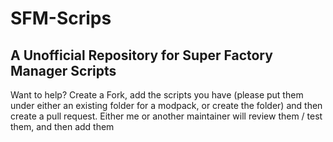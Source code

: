 # SFM-Scrips
## A Unofficial Repository for Super Factory Manager Scripts

Want to help? Create a Fork, add the scripts you have (please put them under either an existing folder for a modpack, or create the folder) and then create a pull request.
Either me or another maintainer will review them / test them, and then add them
